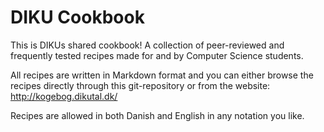 DIKU Cookbook
=============

This is DIKUs shared cookbook! A collection of peer-reviewed and
frequently tested recipes made for and by Computer Science students.

All recipes are written in Markdown format and you can either browse
the recipes directly through this git-repository or from the website:
http://kogebog.dikutal.dk/

Recipes are allowed in both Danish and English in any notation you
like.
